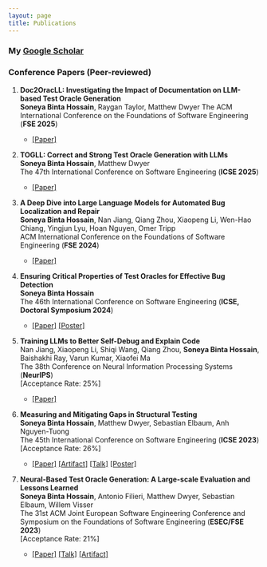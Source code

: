 ```yaml
---
layout: page  
title: Publications  
---
```


### My [Google Scholar](https://scholar.google.com/citations?user=xDDfwB8AAAAJ&hl=en)

### Conference Papers (Peer-reviewed)
1. **Doc2OracLL: Investigating the Impact of Documentation on LLM-based Test Oracle Generation**  
   **Soneya Binta Hossain**, Raygan Taylor, Matthew Dwyer
   The ACM International Conference on the Foundations of Software Engineering (**FSE 2025**)
    - [\[Paper\]](https://dl.acm.org/doi/abs/10.1145/3729354)


3. **TOGLL: Correct and Strong Test Oracle Generation with LLMs**  
   **Soneya Binta Hossain**, Matthew Dwyer  
   The 47th International Conference on Software Engineering (**ICSE 2025**)  
   - [\[Paper\]](https://ieeexplore.ieee.org/abstract/document/11029748)

4. **A Deep Dive into Large Language Models for Automated Bug Localization and Repair**  
   **Soneya Binta Hossain**, Nan Jiang, Qiang Zhou, Xiaopeng Li, Wen-Hao Chiang, Yingjun Lyu, Hoan Nguyen, Omer Tripp  
   ACM International Conference on the Foundations of Software Engineering (**FSE 2024**)  
   - [\[Paper\]](https://dl.acm.org/doi/abs/10.1145/3660773)


5. **Ensuring Critical Properties of Test Oracles for Effective Bug Detection**  
   **Soneya Binta Hossain**  <br/>
   The 46th International Conference on Software Engineering (**ICSE, Doctoral Symposium 2024**)  
   - [\[Paper\]](https://dl.acm.org/doi/10.1145/3639478.3639791)  [\[Poster\]](assets/presentations/ICSE-DS-24-Soneya-A0-28.pdf)


6. **Training LLMs to Better Self-Debug and Explain Code**  
   Nan Jiang, Xiaopeng Li, Shiqi Wang, Qiang Zhou, **Soneya Binta Hossain**, Baishakhi Ray, Varun Kumar, Xiaofei Ma  
   The 38th Conference on Neural Information Processing Systems (**NeurIPS**)  
   [Acceptance Rate: 25%]  
   - [\[Paper\]](https://arxiv.org/pdf/2405.18649)

7. **Measuring and Mitigating Gaps in Structural Testing**  
   **Soneya Binta Hossain**, Matthew Dwyer, Sebastian Elbaum, Anh Nguyen-Tuong  
   The 45th International Conference on Software Engineering (**ICSE 2023**)  
   [Acceptance Rate: 26%]  
   - [\[Paper\]](https://conf.researchr.org/details/icse-2023/icse-2023-technical-track/131/Measuring-and-Mitigating-Gaps-in-Structural-Testing)  [\[Artifact\]](https://github.com/soneyahossain/hcc-gap-recommender/tree/main)  [\[Talk\]](assets/presentations/ICSE-2023-talk.pdf)  [\[Poster\]](assets/presentations/ICSE2023_poster_soneya.pdf)

8. **Neural-Based Test Oracle Generation: A Large-scale Evaluation and Lessons Learned**  
   **Soneya Binta Hossain**, Antonio Filieri, Matthew Dwyer, Sebastian Elbaum, Willem Visser  
   The 31st ACM Joint European Software Engineering Conference and Symposium on the Foundations of Software Engineering (**ESEC/FSE 2023**)  
   [Acceptance Rate: 21%]  
   - [\[Paper\]](https://dl.acm.org/doi/abs/10.1145/3611643.3616265)  [\[Talk\]](assets/presentations/FSE-2023-talk.pdf)  [\[Artifact\]](https://doi.org/10.6084/m9.figshare.21973091.v4)

